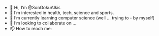- 👋 Hi, I’m @SonGokuAlkis
- 👀 I’m interested in health, tech, science and sports.
- 🌱 I’m currently learning computer science (well ... trying to - by myself)
- 💞️ I’m looking to collaborate on ...
- 📫 How to reach me:

<!---
SonGokuAlkis/SonGokuAlkis is a ✨ special ✨ repository because its `README.md` (this file) appears on your GitHub profile.
You can click the Preview link to take a look at your changes.
--->
